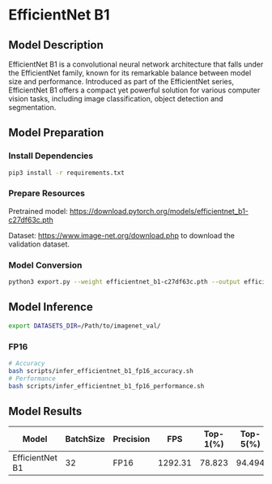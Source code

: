 # EfficientNet B1

## Model Description

EfficientNet B1 is a convolutional neural network architecture that falls under the EfficientNet family, known for its remarkable balance between model size and performance. Introduced as part of the EfficientNet series, EfficientNet B1 offers a compact yet powerful solution for various computer vision tasks, including image classification, object detection and segmentation.

## Model Preparation

### Install Dependencies

```bash
pip3 install -r requirements.txt
```

### Prepare Resources

Pretrained model: <https://download.pytorch.org/models/efficientnet_b1-c27df63c.pth>

Dataset: <https://www.image-net.org/download.php> to download the validation dataset.

### Model Conversion

```bash
python3 export.py --weight efficientnet_b1-c27df63c.pth --output efficientnet_b1.onnx
```

## Model Inference

```bash
export DATASETS_DIR=/Path/to/imagenet_val/
```

### FP16

```bash
# Accuracy
bash scripts/infer_efficientnet_b1_fp16_accuracy.sh
# Performance
bash scripts/infer_efficientnet_b1_fp16_performance.sh
```

## Model Results

Model           |BatchSize  |Precision |FPS      |Top-1(%) |Top-5(%)
----------------|-----------|----------|---------|---------|--------
EfficientNet B1 |    32     |   FP16   | 1292.31 | 78.823  | 94.494

